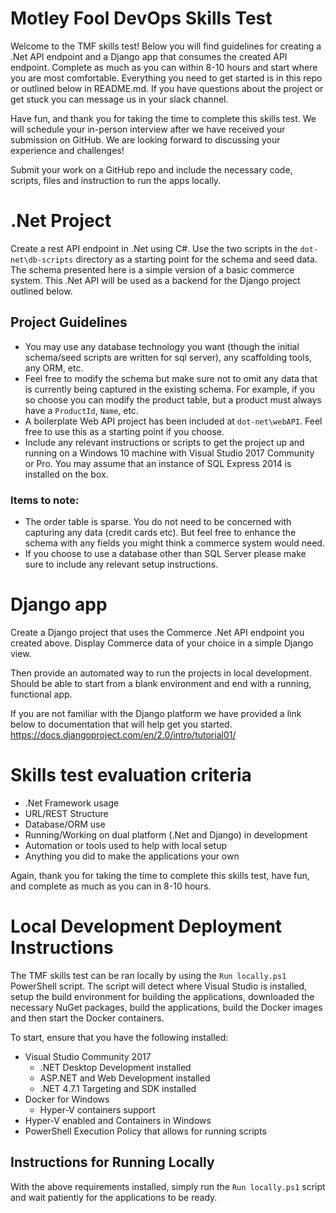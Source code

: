 # Motley Fool DevOps Skills Test
Welcome to the TMF skills test! Below you will find guidelines for creating a .Net API endpoint and a Django app that consumes the created API endpoint. Complete as much as you can within 8-10 hours and start where you are most comfortable. Everything you need to get started is in this repo or outlined below in README.md. If you have questions about the project or get stuck you can message us in your slack channel. 

Have fun, and thank you for taking the time to complete this skills test. We will schedule your in-person interview after we have received your submission on GitHub. We are looking forward to discussing your experience and challenges!

Submit your work on a GitHub repo and include the necessary code, scripts, files and instruction to run the apps locally.

# .Net Project
Create a rest API endpoint in .Net using C#. Use the two scripts in the `dot-net\db-scripts` directory as a starting point for the schema and seed data. The schema presented here is a simple version of a basic commerce system. This .Net API will be used as a backend for the Django project outlined below. 

## Project Guidelines
* You may use any database technology you want (though the initial schema/seed scripts are written for sql server), any scaffolding tools, any ORM, etc.  
* Feel free to modify the schema but make sure not to omit any data that is currently being captured in the existing schema. For example, if you so choose you can modify the product table, but a product must always have a `ProductId`, `Name`, etc.
* A boilerplate Web API project has been included at `dot-net\webAPI`. Feel free to use this as a starting point if you choose.
* Include any relevant instructions or scripts to get the project up and running on a Windows 10 machine with Visual Studio 2017 Community or Pro.  You may assume that an instance of SQL Express 2014 is installed on the box.

### Items to note:
* The order table is sparse. You do not need to be concerned with capturing any data (credit cards etc).  But feel free to enhance the schema with any fields you might think a commerce system would need.
* If you choose to use a database other than SQL Server please make sure to include any relevant setup instructions.

# Django app
Create a Django project that uses the Commerce .Net API endpoint you created above. Display Commerce data of your choice in a simple Django view.

Then provide an automated way to run the projects in local development. Should be able to start from a blank environment and end with a running, functional app.

If you are not familiar with the Django platform we have provided a link below to documentation that will help get you started.
https://docs.djangoproject.com/en/2.0/intro/tutorial01/

# Skills test evaluation criteria
* .Net Framework usage
* URL/REST Structure
* Database/ORM use
* Running/Working on dual platform (.Net and Django) in development
* Automation or tools used to help with local setup
* Anything you did to make the applications your own

Again, thank you for taking the time to complete this skills test, have fun, and complete as much as you can in 8-10 hours.

# Local Development Deployment Instructions
The TMF skills test can be ran locally by using the `Run locally.ps1` PowerShell script. The script will detect where Visual Studio is installed, setup the build environment for building the applications, downloaded the necessary NuGet packages, build the applications, build the Docker images and then start the Docker containers.

To start, ensure that you have the following installed:

* Visual Studio Community 2017
  * .NET Desktop Development installed
  * ASP.NET and Web Development installed
  * .NET 4.7.1 Targeting and SDK installed
* Docker for Windows
  * Hyper-V containers support
* Hyper-V enabled and Containers in Windows
* PowerShell Execution Policy that allows for running scripts

## Instructions for Running Locally
With the above requirements installed, simply run the `Run locally.ps1` script and wait patiently for the applications to be ready.
